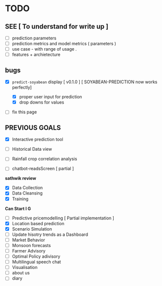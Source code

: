 # TODO



## SEE [ To understand for write up ]

- [ ] prediction parameters 
- [ ] prediction metrics and model metrics ( parameters )
- [ ] use case - with range of usage .
- [ ] features + archietecture 

## bugs 

- [x] `predict-soyabean` display [ v0.1.0 ] [ SOYABEAN-PREDICTION now works perfectly]
  - [x] proper user input for prediction 
  - [x] drop downs for values 
- [ ] fix this page 


## PREVIOUS GOALS

- [x] Interactive prediction tool
- [ ] Historical Data view
- [ ] Rainfall crop correlation analysis

- [ ] chatbot-readsScreen [ partial ]

**sathwik review**

- [x] Data Collection
- [x] Data Cleansing
- [x] Training

**Can Start I G**

- [ ] Predictive pricemodelling [ Partial implementation ]
- [x] Location based prediction
- [x] Scenario Simulation
- [ ] Update hisotry trends as a Dashboard
- [ ] Market Behavior
- [ ] Monsoon forecasts
- [ ] Farmer Advisory
- [ ] Optimal Policy adivisory
- [ ] Multilingual speech chat
- [ ] Visualisation
- [ ] about us
- [ ] diary
